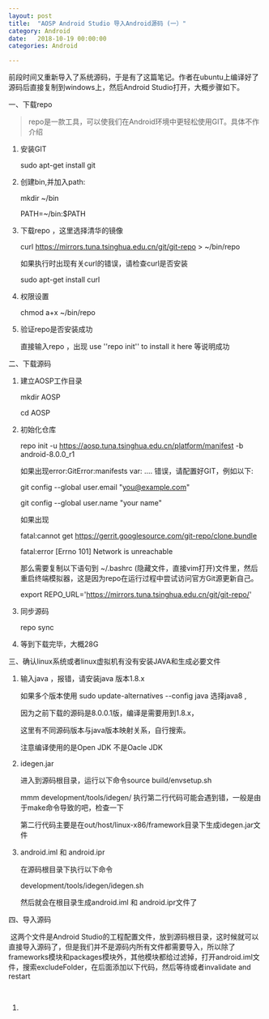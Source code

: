 ```yaml
---
layout: post
title:  "AOSP Android Studio 导入Android源码 (一）"
category: Android
date:   2018-10-19 00:00:00
categories: Android

---
```


​	前段时间又重新导入了系统源码，于是有了这篇笔记。作者在ubuntu上编译好了源码后直接复制到windows上，然后Android Studio打开，大概步骤如下。

一、下载repo

> repo是一款工具，可以使我们在Android环境中更轻松使用GIT。具体不作介绍

1. 安装GIT

   sudo apt-get install git 

2. 创建bin,并加入path:

   mkdir ~/bin

   PATH=~/bin:$PATH

3. 下载repo ，这里选择清华的镜像

   curl https://mirrors.tuna.tsinghua.edu.cn/git/git-repo > ~/bin/repo

   如果执行时出现有关curl的错误，请检查curl是否安装

   sudo apt-get install curl

4. 权限设置

   chmod a+x ~/bin/repo

5. 验证repo是否安装成功

   直接输入repo ，出现 use ''repo init'' to install it here 等说明成功

二、下载源码

1. 建立AOSP工作目录

   mkdir AOSP

   cd AOSP

2. 初始化仓库

   repo init -u https://aosp.tuna.tsinghua.edu.cn/platform/manifest -b android-8.0.0_r1

   如果出现error:GitError:manifests var: .... 错误，请配置好GIT，例如以下:

   git config --global user.email "you@example.com"

   git config --global user.name "your name"

   如果出现

   fatal:cannot get https://gerrit.googlesource.com/git-repo/clone.bundle

   fatal:error [Errno 101] Network is unreachable

   那么需要复制以下语句到 ~/.bashrc (隐藏文件，直接vim打开)文件里，然后重启终端模拟器，这是因为repo在运行过程中尝试访问官方Git源更新自己。

   export REPO_URL='https://mirrors.tuna.tsinghua.edu.cn/git/git-repo/'

3. 同步源码

   repo sync

4. 等到下载完毕，大概28G

三、确认linux系统或者linux虚拟机有没有安装JAVA和生成必要文件

1. 输入java ，报错，请安装java 版本1.8.x

   如果多个版本使用 sudo update-alternatives --config java 选择java8 ,

   因为之前下载的源码是8.0.0.1版，编译是需要用到1.8.x，

   这里有不同源码版本与java版本映射关系，自行搜索。

   注意编译使用的是Open JDK 不是Oacle JDK

2. idegen.jar

   进入到源码根目录，运行以下命令source build/envsetup.sh

   mmm development/tools/idegen/  执行第二行代码可能会遇到错，一般是由于make命令导致的吧，检查一下

   第二行代码主要是在out/host/linux-x86/framework目录下生成idegen.jar文件

3. android.iml 和 android.ipr

   在源码根目录下执行以下命令

   development/tools/idegen/idegen.sh

   然后就会在根目录生成android.iml 和 android.ipr文件了

四、导入源码

​	这两个文件是Android Studio的工程配置文件，放到源码根目录，这时候就可以直接导入源码了，但是我们并不是源码内所有文件都需要导入，所以除了frameworks模块和packages模块外，其他模块都给过滤掉，打开android.iml文件，搜索excludeFolder，在后面添加以下代码，然后等待或者invalidate and restart

   <excludeFolder url="file://$MODULE_DIR$/.repo" />
​      <excludeFolder url="file://$MODULE_DIR$/art" />
​      <excludeFolder url="file://$MODULE_DIR$/bionic" />
​      <excludeFolder url="file://$MODULE_DIR$/bootable" />
​      <excludeFolder url="file://$MODULE_DIR$/build" />
​      <excludeFolder url="file://$MODULE_DIR$/cts" />
​      <excludeFolder url="file://$MODULE_DIR$/dalvik" />
​      <excludeFolder url="file://$MODULE_DIR$/developers" />
​      <excludeFolder url="file://$MODULE_DIR$/development" />
​      <excludeFolder url="file://$MODULE_DIR$/device" />
​      <excludeFolder url="file://$MODULE_DIR$/docs" />
​      <excludeFolder url="file://$MODULE_DIR$/external" />
​      <excludeFolder url="file://$MODULE_DIR$/external/bluetooth" />
​      <excludeFolder url="file://$MODULE_DIR$/external/chromium" />
​      <excludeFolder url="file://$MODULE_DIR$/external/emma" />
​      <excludeFolder url="file://$MODULE_DIR$/external/icu4c" />
​      <excludeFolder url="file://$MODULE_DIR$/external/jdiff" />
​      <excludeFolder url="file://$MODULE_DIR$/external/webkit" />
​      <excludeFolder url="file://$MODULE_DIR$/frameworks/base/docs" />
​      <excludeFolder url="file://$MODULE_DIR$/hardware" />
​      <excludeFolder url="file://$MODULE_DIR$/kernel" />
​      <excludeFolder url="file://$MODULE_DIR$/libcore" />
​      <excludeFolder url="file://$MODULE_DIR$/libnativehelper" />
​      <excludeFolder url="file://$MODULE_DIR$/out" />
​      <excludeFolder url="file://$MODULE_DIR$/out/eclipse" />
​      <excludeFolder url="file://$MODULE_DIR$/out/host" />
​      <excludeFolder url="file://$MODULE_DIR$/out/target/common/docs" />
​      <excludeFolder url="file://$MODULE_DIR$/out/target/common/obj/JAVA_LIBRARIES/android_stubs_current_intermediates" />
​      <excludeFolder url="file://$MODULE_DIR$/out/target/product" />
​      <excludeFolder url="file://$MODULE_DIR$/pdk" />
​      <excludeFolder url="file://$MODULE_DIR$/platform_testing" />
​      <excludeFolder url="file://$MODULE_DIR$/prebuilt" />
​      <excludeFolder url="file://$MODULE_DIR$/prebuilts" />
​      <excludeFolder url="file://$MODULE_DIR$/sdk" />
​      <excludeFolder url="file://$MODULE_DIR$/system" />
​      <excludeFolder url="file://$MODULE_DIR$/test" />
​      <excludeFolder url="file://$MODULE_DIR$/toolchain" />
​      <excludeFolder url="file://$MODULE_DIR$/tools" />

1. 